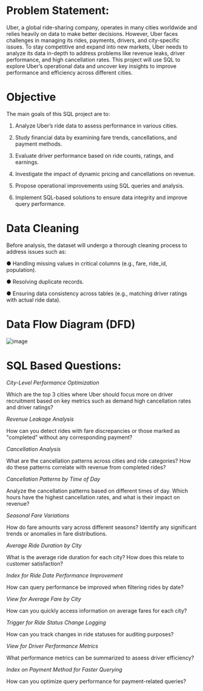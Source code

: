  # **Problem Statement:**

 
 Uber, a global ride-sharing company, operates in many cities worldwide and relies heavily on data to make better decisions. However, Uber faces challenges in managing its rides,
 payments, drivers, and city-specific issues. To stay competitive and expand into new markets, Uber needs to analyze its data in-depth to address problems like revenue leaks, driver
 performance, and high cancellation rates. This project will use SQL to explore Uber’s operational data and uncover key insights to improve performance and efficiency across
 different cities.

 
 # **Objective**

 
 The main goals of this SQL project are to:
 
 1. Analyze Uber’s ride data to assess performance in various cities.
    
 2. Study financial data by examining fare trends, cancellations, and payment methods.
    
 3. Evaluate driver performance based on ride counts, ratings, and earnings.
    
 4. Investigate the impact of dynamic pricing and cancellations on revenue.
    
 5. Propose operational improvements using SQL queries and analysis.
     
 6. Implement SQL-based solutions to ensure data integrity and improve query performance.

    
 # **Data Cleaning**

 
 Before analysis, the dataset will undergo a thorough cleaning process to address issues such as:
 
 ● Handling missing values in critical columns (e.g., fare, ride_id, population).
 
 ● Resolving duplicate records.
 
 ● Ensuring data consistency across tables (e.g., matching driver ratings with actual ride data).

 
 # **Data Flow Diagram (DFD)**
 
 ![image](https://github.com/user-attachments/assets/705a00ce-9b14-4093-9e50-a6d21cac2e37)

 # **SQL Based Questions:**

 
 *City-Level Performance Optimization*
 
 Which are the top 3 cities where Uber should focus more on driver recruitment based on key metrics such as demand high cancellation rates and driver ratings?

 
 *Revenue Leakage Analysis*

 
 How can you detect rides with fare discrepancies or those marked as "completed" without any corresponding payment?

 
 *Cancellation Analysis*

 
 What are the cancellation patterns across cities and ride categories? How do these patterns correlate with revenue from completed rides?
 
 
 *Cancellation Patterns by Time of Day*

 
 Analyze the cancellation patterns based on different times of day. Which hours have the highest cancellation rates, and what is their impact on revenue?


 *Seasonal Fare Variations*

 
 How do fare amounts vary across different seasons? Identify any significant trends or anomalies in fare distributions.

 
 *Average Ride Duration by City*

 
 What is the average ride duration for each city? How does this relate to customer satisfaction?

 
 *Index for Ride Date Performance Improvement*

 
 How can query performance be improved when filtering rides by date?

 
 *View for Average Fare by City*

 
 How can you quickly access information on average fares for each city?

 
 *Trigger for Ride Status Change Logging*

 
 How can you track changes in ride statuses for auditing purposes?

 
 *View for Driver Performance Metrics*

 
 What performance metrics can be summarized to assess driver efficiency?

 
 *Index on Payment Method for Faster Querying*

 
 How can you optimize query performance for payment-related queries?
